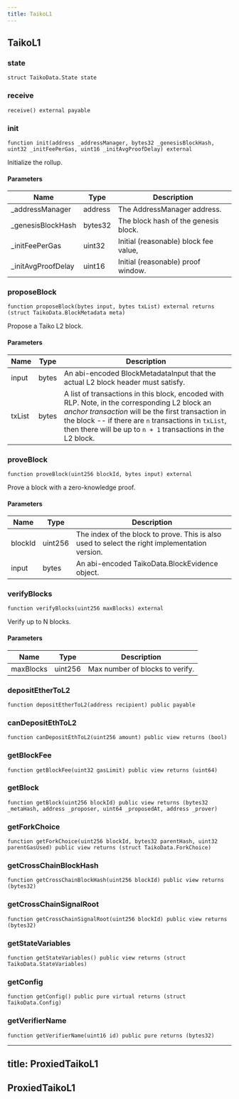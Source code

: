 ```yaml
---
title: TaikoL1
---
```


## TaikoL1

### state

```solidity
struct TaikoData.State state
```

### receive

```solidity
receive() external payable
```

### init

```solidity
function init(address _addressManager, bytes32 _genesisBlockHash, uint32 _initFeePerGas, uint16 _initAvgProofDelay) external
```

Initialize the rollup.

#### Parameters

| Name                | Type    | Description                           |
| ------------------- | ------- | ------------------------------------- |
| \_addressManager    | address | The AddressManager address.           |
| \_genesisBlockHash  | bytes32 | The block hash of the genesis block.  |
| \_initFeePerGas     | uint32  | Initial (reasonable) block fee value, |
| \_initAvgProofDelay | uint16  | Initial (reasonable) proof window.    |

### proposeBlock

```solidity
function proposeBlock(bytes input, bytes txList) external returns (struct TaikoData.BlockMetadata meta)
```

Propose a Taiko L2 block.

#### Parameters

| Name   | Type  | Description                                                                                                                                                                                                                                                                 |
| ------ | ----- | --------------------------------------------------------------------------------------------------------------------------------------------------------------------------------------------------------------------------------------------------------------------------- |
| input  | bytes | An abi-encoded BlockMetadataInput that the actual L2 block header must satisfy.                                                                                                                                                                                             |
| txList | bytes | A list of transactions in this block, encoded with RLP. Note, in the corresponding L2 block an _anchor transaction_ will be the first transaction in the block -- if there are `n` transactions in `txList`, then there will be up to `n + 1` transactions in the L2 block. |

### proveBlock

```solidity
function proveBlock(uint256 blockId, bytes input) external
```

Prove a block with a zero-knowledge proof.

#### Parameters

| Name    | Type    | Description                                                                                    |
| ------- | ------- | ---------------------------------------------------------------------------------------------- |
| blockId | uint256 | The index of the block to prove. This is also used to select the right implementation version. |
| input   | bytes   | An abi-encoded TaikoData.BlockEvidence object.                                                 |

### verifyBlocks

```solidity
function verifyBlocks(uint256 maxBlocks) external
```

Verify up to N blocks.

#### Parameters

| Name      | Type    | Description                     |
| --------- | ------- | ------------------------------- |
| maxBlocks | uint256 | Max number of blocks to verify. |

### depositEtherToL2

```solidity
function depositEtherToL2(address recipient) public payable
```

### canDepositEthToL2

```solidity
function canDepositEthToL2(uint256 amount) public view returns (bool)
```

### getBlockFee

```solidity
function getBlockFee(uint32 gasLimit) public view returns (uint64)
```

### getBlock

```solidity
function getBlock(uint256 blockId) public view returns (bytes32 _metaHash, address _proposer, uint64 _proposedAt, address _prover)
```

### getForkChoice

```solidity
function getForkChoice(uint256 blockId, bytes32 parentHash, uint32 parentGasUsed) public view returns (struct TaikoData.ForkChoice)
```

### getCrossChainBlockHash

```solidity
function getCrossChainBlockHash(uint256 blockId) public view returns (bytes32)
```

### getCrossChainSignalRoot

```solidity
function getCrossChainSignalRoot(uint256 blockId) public view returns (bytes32)
```

### getStateVariables

```solidity
function getStateVariables() public view returns (struct TaikoData.StateVariables)
```

### getConfig

```solidity
function getConfig() public pure virtual returns (struct TaikoData.Config)
```

### getVerifierName

```solidity
function getVerifierName(uint16 id) public pure returns (bytes32)
```

---

## title: ProxiedTaikoL1

## ProxiedTaikoL1
